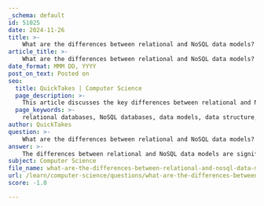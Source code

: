 ```yaml
---
_schema: default
id: 51025
date: 2024-11-26
title: >-
    What are the differences between relational and NoSQL data models?
article_title: >-
    What are the differences between relational and NoSQL data models?
date_format: MMM DD, YYYY
post_on_text: Posted on
seo:
  title: QuickTakes | Computer Science
  page_description: >-
    This article discusses the key differences between relational and NoSQL data models, including their data structure, scalability, transaction integrity, flexibility, and ideal use cases to help guide database selection based on application requirements.
  page_keywords: >-
    relational databases, NoSQL databases, data models, data structure, scalability, ACID transactions, flexible schema, use cases, data integrity, unstructured data
author: QuickTakes
question: >-
    What are the differences between relational and NoSQL data models?
answer: >-
    The differences between relational and NoSQL data models are significant and can impact the choice of database depending on the specific requirements of an application. Here are the key distinctions:\n\n1. **Data Structure**:\n   - **Relational Databases**: These databases use a tabular data model, where data is organized into rows and columns within tables. Each table has a fixed schema, which defines the structure of the data, including data types and relationships between tables. Examples include Oracle, MySQL, and SQL Server.\n   - **NoSQL Databases**: In contrast, NoSQL databases adopt various data models, such as document, key-value, column-family, and graph. They are designed to handle unstructured or semi-structured data and allow for flexible schemas, meaning that the structure of the data can change over time without requiring a predefined schema. Examples include MongoDB, Cassandra, and Redis.\n\n2. **Scalability**:\n   - **Relational Databases**: Typically, these databases scale vertically, meaning that to handle increased load, you would need to upgrade the existing hardware (e.g., adding more CPU or RAM). Horizontal scaling (adding more machines) can be challenging.\n   - **NoSQL Databases**: They are designed for horizontal scaling, allowing them to handle large volumes of data and high traffic by distributing the data across multiple servers.\n\n3. **Data Integrity and Transactions**:\n   - **Relational Databases**: They support ACID (Atomicity, Consistency, Isolation, Durability) transactions, which ensure reliable processing of database transactions and maintain data integrity.\n   - **NoSQL Databases**: Many NoSQL systems do not fully support ACID transactions, especially across multiple operations or documents. This can lead to challenges in maintaining data consistency, particularly in applications requiring strict transactional support, such as financial systems.\n\n4. **Flexibility**:\n   - **Relational Databases**: The fixed schema can be a limitation when dealing with rapidly changing data requirements, as any changes to the schema often require significant effort.\n   - **NoSQL Databases**: Their flexible data models allow for dynamic addition of data and easier adaptation to changing data structures, making them suitable for applications with evolving data needs.\n\n5. **Use Cases**:\n   - **Relational Databases**: Best suited for applications that require complex queries, structured data, and strong data integrity, such as traditional business applications and systems that manage transactions.\n   - **NoSQL Databases**: Ideal for applications that need to handle large volumes of unstructured data, real-time data processing, and scenarios where scalability and flexibility are more critical than strict consistency, such as big data applications, content management systems, and social networks.\n\nIn summary, the choice between relational and NoSQL databases should be guided by the specific needs of the application, including data structure, scalability requirements, and the importance of data integrity.
subject: Computer Science
file_name: what-are-the-differences-between-relational-and-nosql-data-models.md
url: /learn/computer-science/questions/what-are-the-differences-between-relational-and-nosql-data-models
score: -1.0

---
```


&nbsp;